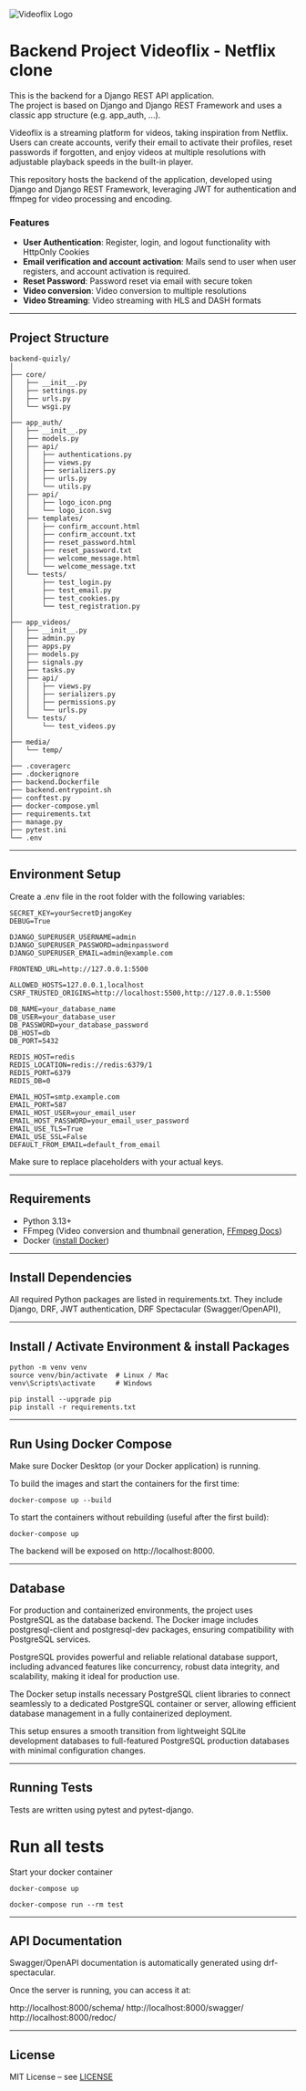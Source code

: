 ![Videoflix Logo](app_auth/logo/app_auth/logo_icon.png)

# Backend Project Videoflix - Netflix clone

This is the backend for a Django REST API application.  
The project is based on Django and Django REST Framework and uses a classic app structure (e.g. app_auth, ...).  

Videoflix is a streaming platform for videos, taking inspiration from Netflix. Users can create accounts, verify their email to activate their profiles, reset passwords if forgotten, and enjoy videos at multiple resolutions with adjustable playback speeds in the built-in player.

This repository hosts the backend of the application, developed using Django and Django REST Framework, leveraging JWT for authentication and ffmpeg for video processing and encoding.


### Features

- **User Authentication**: Register, login, and logout functionality with HttpOnly Cookies
- **Email verification and account activation**: Mails send to user when user registers, and account activation is required.
- **Reset Password**: Password reset via email with secure token
- **Video conversion**: Video conversion to multiple resolutions
- **Video Streaming**: Video streaming with HLS and DASH formats

---

## Project Structure

```
backend-quizly/
│
├── core/
│   ├── __init__.py
│   ├── settings.py
│   ├── urls.py
│   └── wsgi.py
│
├── app_auth/
│   ├── __init__.py
│   ├── models.py
│   ├── api/
│   │   ├── authentications.py
│   │   ├── views.py
│   │   ├── serializers.py
│   │   ├── urls.py
│   │   └── utils.py
│   ├── api/
│   │   ├── logo_icon.png
│   │   └── logo_icon.svg
│   ├── templates/
│   │   ├── confirm_account.html
│   │   ├── confirm_account.txt
│   │   ├── reset_password.html
│   │   ├── reset_password.txt
│   │   ├── welcome_message.html
│   │   └── welcome_message.txt
│   └── tests/
│       ├── test_login.py
│       ├── test_email.py
│       ├── test_cookies.py
│       └── test_registration.py
│
├── app_videos/
│   ├── __init__.py
│   ├── admin.py
│   ├── apps.py
│   ├── models.py
│   ├── signals.py
│   ├── tasks.py
│   ├── api/
│   │   ├── views.py
│   │   ├── serializers.py
│   │   ├── permissions.py
│   │   └── urls.py
│   └── tests/
│       └── test_videos.py
│
├── media/
│   └── temp/
│
├── .coveragerc
├── .dockerignore
├── backend.Dockerfile
├── backend.entrypoint.sh
├── conftest.py
├── docker-compose.yml
├── requirements.txt
├── manage.py                    
├── pytest.ini
└── .env
```

---

## Environment Setup

Create a .env file in the root folder with the following variables:

```
SECRET_KEY=yourSecretDjangoKey
DEBUG=True

DJANGO_SUPERUSER_USERNAME=admin
DJANGO_SUPERUSER_PASSWORD=adminpassword
DJANGO_SUPERUSER_EMAIL=admin@example.com

FRONTEND_URL=http://127.0.0.1:5500

ALLOWED_HOSTS=127.0.0.1,localhost
CSRF_TRUSTED_ORIGINS=http://localhost:5500,http://127.0.0.1:5500

DB_NAME=your_database_name
DB_USER=your_database_user
DB_PASSWORD=your_database_password
DB_HOST=db
DB_PORT=5432

REDIS_HOST=redis
REDIS_LOCATION=redis://redis:6379/1
REDIS_PORT=6379
REDIS_DB=0

EMAIL_HOST=smtp.example.com
EMAIL_PORT=587
EMAIL_HOST_USER=your_email_user
EMAIL_HOST_PASSWORD=your_email_user_password
EMAIL_USE_TLS=True
EMAIL_USE_SSL=False
DEFAULT_FROM_EMAIL=default_from_email
```

Make sure to replace placeholders with your actual keys.

---

## Requirements

- Python 3.13+
- FFmpeg (Video conversion and thumbnail generation, [FFmpeg Docs](https://ffmpeg.org/))
- Docker ([install Docker](https://docs.docker.com/get-docker/))

---

## Install Dependencies

All required Python packages are listed in requirements.txt.
They include Django, DRF, JWT authentication, DRF Spectacular (Swagger/OpenAPI),

---

## Install / Activate Environment & install Packages

```
python -m venv venv
source venv/bin/activate  # Linux / Mac
venv\Scripts\activate     # Windows
```

```
pip install --upgrade pip
pip install -r requirements.txt
```

---

## Run Using Docker Compose

Make sure Docker Desktop (or your Docker application) is running.

To build the images and start the containers for the first time:
```
docker-compose up --build
```

To start the containers without rebuilding (useful after the first build):
```
docker-compose up
```

The backend will be exposed on http://localhost:8000.

---

## Database

For production and containerized environments, the project uses PostgreSQL as the database backend. The Docker image includes postgresql-client and postgresql-dev packages, ensuring compatibility with PostgreSQL services.

PostgreSQL provides powerful and reliable relational database support, including advanced features like concurrency, robust data integrity, and scalability, making it ideal for production use.

The Docker setup installs necessary PostgreSQL client libraries to connect seamlessly to a dedicated PostgreSQL container or server, allowing efficient database management in a fully containerized deployment.

This setup ensures a smooth transition from lightweight SQLite development databases to full-featured PostgreSQL production databases with minimal configuration changes.

---

## Running Tests

Tests are written using pytest and pytest-django.

# Run all tests
Start your docker container
```
docker-compose up
```
```
docker-compose run --rm test  
```

---

## API Documentation

Swagger/OpenAPI documentation is automatically generated using drf-spectacular.

Once the server is running, you can access it at:

http://localhost:8000/schema/
http://localhost:8000/swagger/
http://localhost:8000/redoc/

---

## License

MIT License – see [LICENSE](LICENSE)  